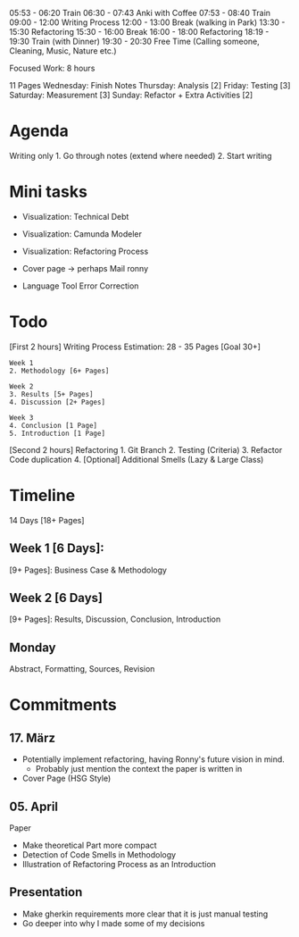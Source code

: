 05:53 - 06:20 Train
06:30 - 07:43 Anki with Coffee 
07:53 - 08:40 Train
09:00 - 12:00 Writing Process
12:00 - 13:00 Break (walking in Park)
13:30 - 15:30 Refactoring
15:30 - 16:00 Break
16:00 - 18:00 Refactoring
18:19 - 19:30 Train (with Dinner)
19:30 - 20:30 Free Time (Calling someone, Cleaning, Music, Nature etc.)

Focused Work: 8 hours

11 Pages
Wednesday: Finish Notes
Thursday: Analysis [2]
Friday: Testing [3]
Saturday: Measurement [3]
Sunday: Refactor + Extra Activities [2]

# Agenda

Writing only
	1. Go through notes (extend where needed)
	2. Start writing

# Mini tasks
- Visualization: Technical Debt
- Visualization: Camunda Modeler
- Visualization: Refactoring Process

- Cover page -> perhaps Mail ronny
- Language Tool Error Correction

# Todo
[First 2 hours] Writing Process 
	Estimation: 28 - 35 Pages [Goal 30+]

	Week 1
	2. Methodology [6+ Pages]

	Week 2
	3. Results [5+ Pages]
	4. Discussion [2+ Pages]

	Week 3
	4. Conclusion [1 Page]
	5. Introduction [1 Page]

[Second 2 hours] Refactoring
	1. Git Branch
	2. Testing (Criteria)
	3. Refactor Code duplication
	4. [Optional] Additional Smells (Lazy & Large Class)

# Timeline
14 Days [18+ Pages]

## Week 1 [6 Days]:
[9+ Pages]: Business Case & Methodology 

## Week 2 [6 Days]
[9+ Pages]: Results, Discussion, Conclusion, Introduction

## Monday 
Abstract, Formatting, Sources, Revision

# Commitments
## 17. März
- Potentially implement refactoring, having Ronny's future vision in mind.
	- Probably just mention the context the paper is written in
- Cover Page (HSG Style)

## 05. April
Paper
- Make theoretical Part more compact
- Detection of Code Smells in Methodology
- Illustration of Refactoring Process as an Introduction

## Presentation
- Make gherkin requirements more clear that it is just manual testing
- Go deeper into why I made some of my decisions
